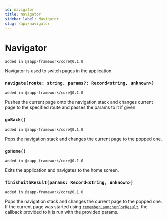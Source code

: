 ```yaml
---
id: navigator
title: Navigator
sidebar_label: Navigator
slug: /api/navigator
---
```


# Navigator
`added in @zapp-framework/core@0.1.0`

Navigator is used to switch pages in the application.

### `navigate(route: string, params?: Record<string, unknown>)`
`added in @zapp-framework/core@0.1.0`

Pushes the current page onto the navigation stack and changes current page to the specified route and passes the params to it if given.

### `goBack()`
`added in @zapp-framework/core@0.1.0`

Pops the navigation stack and changes the current page to the popped one.

### `goHome()`
`added in @zapp-framework/core@0.1.0`

Exits the application and navigates to the home screen.

### `finishWithResult(params: Record<string, unknown>)`
`added in @zapp-framework/core@0.1.0`

Pops the navigation stack and changes the current page to the popped one. If the current page was started using [`rememberLauncherForResult`](./effect/rememberLauncherForResult.md), the callback provided to it is run with the provided params.